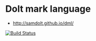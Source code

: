 # Dolt mark language

- http://samdolt.github.io/dml/

[![Build Status](https://travis-ci.org/samdolt/dml.svg?branch=master)](https://travis-ci.org/samdolt/dml)

